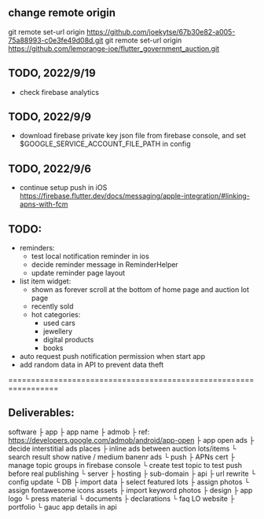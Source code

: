 ## change remote origin
git remote set-url origin https://github.com/joekytse/67b30e82-a005-75a88993-c0e3fe49d08d.git
git remote set-url origin https://github.com/lemorange-joe/flutter_government_auction.git

## TODO, 2022/9/19
- check firebase analytics
## TODO, 2022/9/9
- download firebase private key json file from firebase console, and set $GOOGLE_SERVICE_ACCOUNT_FILE_PATH in config
## TODO, 2022/9/6
- continue setup push in iOS
https://firebase.flutter.dev/docs/messaging/apple-integration/#linking-apns-with-fcm


## TODO:
- reminders:
  - test local notification reminder in ios
  - decide reminder message in ReminderHelper
  - update reminder page layout
- list item widget:
  - shown as forever scroll at the bottom of home page and auction lot page
  - recently sold
  - hot categories:
    - used cars
    - jewellery
    - digital products
    - books
- auto request push notification permission when start app
- add random data in API to prevent data theft

=================================================================

## Deliverables:
software
├ app
  ├ app name
  ├ admob
    ├ ref: https://developers.google.com/admob/android/app-open
    ├ app open ads
    ├ decide interstitial ads places
    ├ inline ads between auction lots/items
    └ search result show native / medium banenr ads
  └ push
    ├ APNs cert
    ├ manage topic groups in firebase console
    └ create test topic to test push before real publishing
└ server
  ├ hosting
  ├ sub-domain
  ├ api
    ├ url rewrite
    └ config update
  └ DB
    ├ import data
    ├ select featured lots
    ├ assign photos
    └ assign fontawesome icons
assets
├ import keyword photos
├ design
  ├ app logo
  └ press material
└ documents
  ├ declarations
  └ faq
LO website
├ portfolio
└ gauc app details in api
